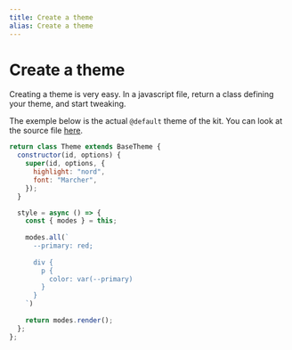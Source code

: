 ```yaml
---
title: Create a theme
alias: Create a theme
---
```

# Create a theme

Creating a theme is very easy. In a javascript file, return a class defining your theme, and start tweaking.

The exemple below is the actual `@default` theme of the kit. You can look at the source file [here](https://github.com/publishkit/community/blob/main/themes/default.js).

```js
return class Theme extends BaseTheme {
  constructor(id, options) {
    super(id, options, {
      highlight: "nord",
      font: "Marcher",
    });
  }

  style = async () => {
    const { modes } = this;
    
    modes.all(`
      --primary: red;
      
      div {
	    p {
          color: var(--primary)
        }
      }
    `)
    
    return modes.render();
  };
};
```

